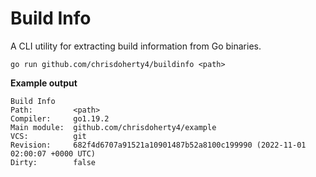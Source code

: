 # Build Info

A CLI utility for extracting build information from Go binaries.

```
go run github.com/chrisdoherty4/buildinfo <path>
```

**Example output**
```
Build Info
Path:         <path>
Compiler:     go1.19.2
Main module:  github.com/chrisdoherty4/example
VCS:          git
Revision:     682f4d6707a91521a10901487b52a8100c199990 (2022-11-01 02:00:07 +0000 UTC)
Dirty:        false
```